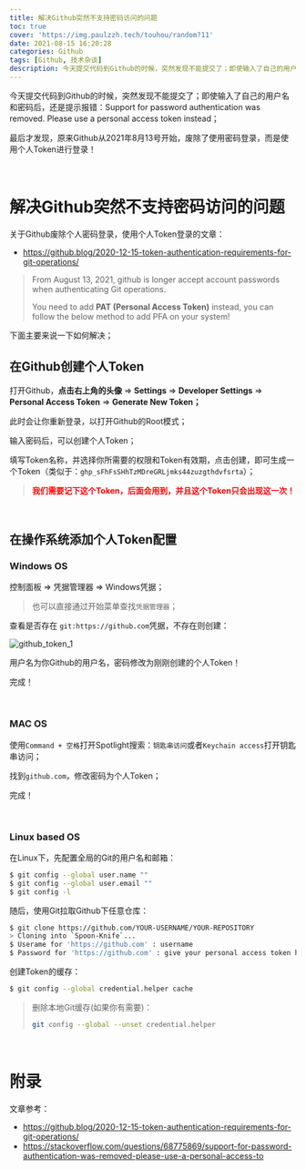 ```yaml
---
title: 解决Github突然不支持密码访问的问题
toc: true
cover: 'https://img.paulzzh.tech/touhou/random?11'
date: 2021-08-15 16:20:28
categories: Github
tags: [Github, 技术杂谈]
description: 今天提交代码到Github的时候，突然发现不能提交了；即使输入了自己的用户名和密码后，还是提示报错：Support for password authentication was removed. Please use a personal access token instead；最后才发现，原来Github从2021年8月13号开始，废除了使用密码登录，而是使用个人Token进行登录！
---
```


今天提交代码到Github的时候，突然发现不能提交了；即使输入了自己的用户名和密码后，还是提示报错：Support for password authentication was removed. Please use a personal access token instead；

最后才发现，原来Github从2021年8月13号开始，废除了使用密码登录，而是使用个人Token进行登录！

<br/>

<!--more-->

# **解决Github突然不支持密码访问的问题**

关于Github废除个人密码登录，使用个人Token登录的文章：

-   https://github.blog/2020-12-15-token-authentication-requirements-for-git-operations/

>   From August 13, 2021, github is longer accept account passwords when authenticating Git operations.
>
>   You need to add **PAT (Personal Access Token)** instead, you can follow the below method to add PFA on your system!

下面主要来说一下如何解决；

## **在Github创建个人Token**

打开Github，**点击右上角的头像** =>  **Settings** => **Developer Settings** => **Personal Access Token** => **Generate New Token；**

此时会让你重新登录，以打开Github的Root模式；

输入密码后，可以创建个人Token；

填写Token名称，并选择你所需要的权限和Token有效期，点击创建，即可生成一个Token（类似于：`ghp_sFhFsSHhTzMDreGRLjmks44zuzgthdvfsrta`）；

>   <font color="#f00">**我们需要记下这个Token，后面会用到，并且这个Token只会出现这一次！**</font>

<br/>

## **在操作系统添加个人Token配置**

### **Windows OS**

控制面板 => 凭据管理器 => Windows凭据；

>   也可以直接通过开始菜单查找`凭据管理器`；

查看是否存在 `git:https://github.com`凭据，不存在则创建：

![github_token_1](https://raw.gitmirror.com/JasonkayZK/blog_static/master/images/github_token_1.png)

用户名为你Github的用户名，密码修改为刚刚创建的个人Token！

完成！

<br/>

### **MAC OS**

使用`Command + 空格`打开Spotlight搜索：`钥匙串访问`或者`Keychain access`打开钥匙串访问；

找到`github.com`，修改密码为个人Token；

完成！

<br/>

### **Linux based OS**

在Linux下，先配置全局的Git的用户名和邮箱：

```bash
$ git config --global user.name ""
$ git config --global user.email ""
$ git config -l
```

随后，使用Git拉取Github下任意仓库：

```bash
$ git clone https://github.com/YOUR-USERNAME/YOUR-REPOSITORY
> Cloning into `Spoon-Knife`...
$ Userame for 'https://github.com' : username
$ Password for 'https://github.com' : give your personal access token here # 你的个人Toekn！
```

创建Token的缓存：

```bash
$ git config --global credential.helper cache
```

>   删除本地Git缓存(如果你有需要)：
>
>   ```bash
>   git config --global --unset credential.helper
>   ```

<br/>

# **附录**

文章参考：

-   https://github.blog/2020-12-15-token-authentication-requirements-for-git-operations/
-   https://stackoverflow.com/questions/68775869/support-for-password-authentication-was-removed-please-use-a-personal-access-to

<br/>
